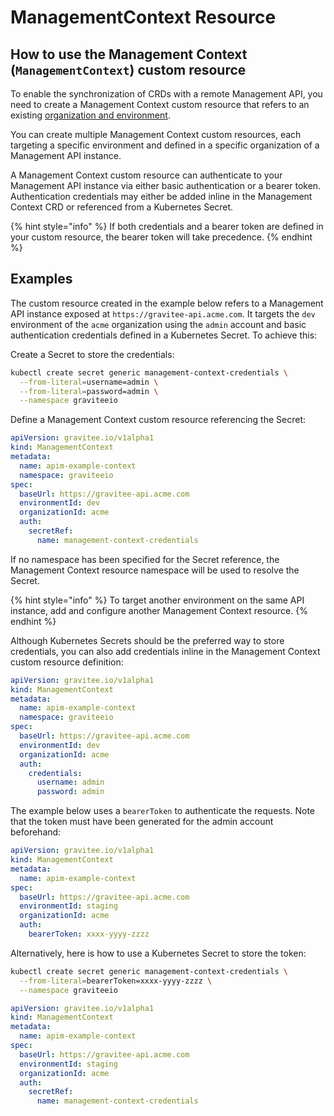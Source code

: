# ManagementContext Resource

## How to use the Management Context (`ManagementContext`) custom resource

To enable the synchronization of CRDs with a remote Management API, you need to create a Management Context custom resource that refers to an existing [organization and environment](../../administration/how-to.md).

You can create multiple Management Context custom resources, each targeting a specific environment and defined in a specific organization of a Management API instance.

A Management Context custom resource can authenticate to your Management API instance via either basic authentication or a bearer token. Authentication credentials may either be added inline in the Management Context CRD or referenced from a Kubernetes Secret.

{% hint style="info" %}
If both credentials and a bearer token are defined in your custom resource, the bearer token will take precedence.
{% endhint %}

## Examples

The custom resource created in the example below refers to a Management API instance exposed at `https://gravitee-api.acme.com`. It targets the `dev` environment of the `acme` organization using the `admin` account and basic authentication credentials defined in a Kubernetes Secret. To achieve this:

Create a Secret to store the credentials:

```sh
kubectl create secret generic management-context-credentials \
  --from-literal=username=admin \
  --from-literal=password=admin \
  --namespace graviteeio
```

Define a Management Context custom resource referencing the Secret:

```yaml
apiVersion: gravitee.io/v1alpha1
kind: ManagementContext
metadata:
  name: apim-example-context
  namespace: graviteeio
spec:
  baseUrl: https://gravitee-api.acme.com
  environmentId: dev
  organizationId: acme
  auth:
    secretRef:
      name: management-context-credentials
```

If no namespace has been specified for the Secret reference, the Management Context resource namespace will be used to resolve the Secret.

{% hint style="info" %}
To target another environment on the same API instance, add and configure another Management Context resource.
{% endhint %}

Although Kubernetes Secrets should be the preferred way to store credentials, you can also add credentials inline in the Management Context custom resource definition:

```yaml
apiVersion: gravitee.io/v1alpha1
kind: ManagementContext
metadata:
  name: apim-example-context
  namespace: graviteeio
spec:
  baseUrl: https://gravitee-api.acme.com
  environmentId: dev
  organizationId: acme
  auth:
    credentials:
      username: admin
      password: admin
```

The example below uses a `bearerToken` to authenticate the requests. Note that the token must have been generated for the admin account beforehand:

```yaml
apiVersion: gravitee.io/v1alpha1
kind: ManagementContext
metadata:
  name: apim-example-context
spec:
  baseUrl: https://gravitee-api.acme.com
  environmentId: staging
  organizationId: acme
  auth:
    bearerToken: xxxx-yyyy-zzzz
```

Alternatively, here is how to use a Kubernetes Secret to store the token:

```sh
kubectl create secret generic management-context-credentials \
  --from-literal=bearerToken=xxxx-yyyy-zzzz \
  --namespace graviteeio
```

```yaml
apiVersion: gravitee.io/v1alpha1
kind: ManagementContext
metadata:
  name: apim-example-context
spec:
  baseUrl: https://gravitee-api.acme.com
  environmentId: staging
  organizationId: acme
  auth:
    secretRef:
      name: management-context-credentials
```
